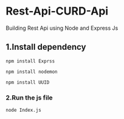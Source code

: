 # Rest-Api-CURD-Api
Building Rest Api using Node and Express Js 

## 1.Install dependency 
```
npm install Exprss
```
```
npm install nodemon
```
```
npm install UUID
```

### 2.Run the js file
```
node Index.js
```
